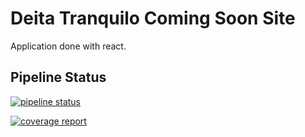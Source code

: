 Deita Tranquilo Coming Soon Site
===

Application done with react.

## Pipeline Status

[![pipeline status](https://gitlab.com/deitatranquilo/coming-soon/badges/master/pipeline.svg)](https://gitlab.com/deitatranquilo/coming-soon/commits/master)

[![coverage report](https://gitlab.com/deitatranquilo/coming-soon/badges/master/coverage.svg)](https://gitlab.com/deitatranquilo/coming-soon/commits/master)
